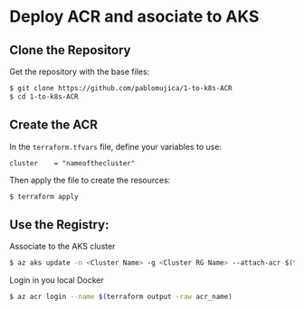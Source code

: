 # Deploy ACR and asociate to AKS

## Clone the Repository

Get the repository with the base files:
``` bash
$ git clone https://github.com/pablomujica/1-to-k8s-ACR
$ cd 1-to-k8s-ACR
```

## Create the ACR
In the `terraform.tfvars` file, define your variables to use:
```
cluster    = "nameofthecluster"
```

Then apply the file to create the resources:
``` bash
$ terraform apply
```

## Use the Registry:
Associate to the AKS cluster
``` bash
$ az aks update -n <Cluster Name> -g <Cluster RG Name> --attach-acr $(terraform output -raw acr_name)
```

Login in you local Docker
``` bash
$ az acr login --name $(terraform output -raw acr_name)
```